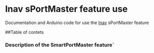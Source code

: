 # Inav sPortMaster feature use 
Documentation and Arduino code for use the [Inav](https://github.com/iNavFlight/inav) sPortMaster feature 

##Table of contets



### Description of the SmartPortMaster feature`
